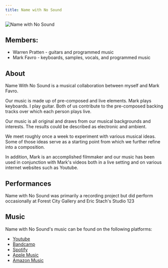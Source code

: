 ```yaml
---
title: Name with No Sound
---
```


![Name with No Sound](/images/action/nwnsLogo.png)


## Members:
* Warren Pratten - guitars and programmed music
* Mark Favro - keyboards, samples, vocals, and programmed music

## About

Name With No Sound is a musical collaboration between myself and Mark Favro. 
 
Our music is made up of pre-composed and live elements.  Mark plays keyboards.  I play guitar.  Both of us contribute to the pre-composed backing tracks over which each person plays live.

Our music is all original and draws from our musical backgrounds and interests.  The results could be described as electronic and ambient. 

We meet roughly once a week to experiment with various musical ideas.  Some of those ideas serve as a starting point from which we further refine into a composition. 

In addition, Mark is an accomplished filmmaker and our music has been used in conjunction with Mark's videos both in a live setting and on various internet websites such as Youtube.

## Performances

Name with No Sound was primarily a recording project but did perform occasionally at Forest City Gallery and Eric Stach's Studio 123

## Music

Name with No Sound's music can be found on the following platforms:  
 * [Youtube](https://www.youtube.com/channel/UCXecWwONFTPC6EMdr__j0_Q)
 * [Bandcamp](https://namewithnosound.bandcamp.com/)
 * [Spotify](https://open.spotify.com/artist/3N1BRguiHd7kYBFkryUDAJ)
 * [Apple Music](https://music.apple.com/ca/artist/name-with-no-sound/1438182483)
 * [Amazon Music](https://music.amazon.co.uk/artists/B093P92V9C/warren-pratten)